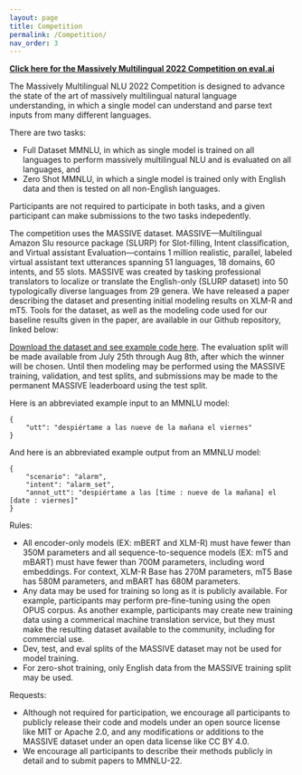 ```yaml
---
layout: page
title: Competition
permalink: /Competition/
nav_order: 3
---
```


**[Click here for the Massively Multilingual 2022 Competition on eval.ai](https://eval.ai/web/challenges/challenge-page/1697/overview)**

The Massively Multilingual NLU 2022 Competition is designed to advance the state of the art of massively multilingual natural language understanding, in which a single model can understand and parse text inputs from many different languages.

There are two tasks:

* Full Dataset MMNLU, in which as single model is trained on all languages to perform massively multilingual NLU and is evaluated on all languages, and
* Zero Shot MMNLU, in which a single model is trained only with English data and then is tested on all non-English languages.

Participants are not required to participate in both tasks, and a given participant can make submissions to the two tasks indepedently.

The competition uses the MASSIVE dataset. MASSIVE—Multilingual Amazon Slu resource package (SLURP) for Slot-filling, Intent classification, and Virtual assistant Evaluation—contains 1 million realistic, parallel, labeled virtual assistant text utterances spanning 51 languages, 18 domains, 60 intents, and 55 slots. MASSIVE was created by tasking professional translators to localize or translate the English-only (SLURP dataset) into 50 typologically diverse languages from 29 genera. We have released a paper describing the dataset and presenting initial modeling results on XLM-R and mT5. Tools for the dataset, as well as the modeling code used for our baseline results given in the paper, are available in our Github repository, linked below:

[Download the dataset and see example code here](https://github.com/alexa/massive). The evaluation split will be made available from July 25th through Aug 8th, after which the winner will be chosen. Until then modeling may be performed using the MASSIVE training, validation, and test splits, and submissions may be made to the permanent MASSIVE leaderboard using the test split.

Here is an abbreviated example input to an MMNLU model:

```
{
    "utt": "despiértame a las nueve de la mañana el viernes"
}
```

And here is an abbreviated example output from an MMNLU model:

```
{
    "scenario": "alarm",
    "intent": "alarm_set",
    "annot_utt": "despiértame a las [time : nueve de la mañana] el [date : viernes]"
}
```

Rules:

* All encoder-only models (EX: mBERT and XLM-R) must have fewer than 350M parameters and all sequence-to-sequence models (EX: mT5 and mBART) must have fewer than 700M parameters, including word embeddings. For context, XLM-R Base has 270M parameters, mT5 Base has 580M parameters, and mBART has 680M parameters.
* Any data may be used for training so long as it is publicly available. For example, participants may perform pre-fine-tuning using the open OPUS corpus. As another example, participants may create new training data using a commerical machine translation service, but they must make the resulting dataset available to the community, including for commercial use.
* Dev, test, and eval splits of the MASSIVE dataset may not be used for model training.
* For zero-shot training, only English data from the MASSIVE training split may be used.

Requests:

* Although not required for participation, we encourage all participants to publicly release their code and models under an open source license like MIT or Apache 2.0, and any modifications or additions to the MASSIVE dataset under an open data license like CC BY 4.0.
* We encourage all participants to describe their methods publicly in detail and to submit papers to MMNLU-22.
